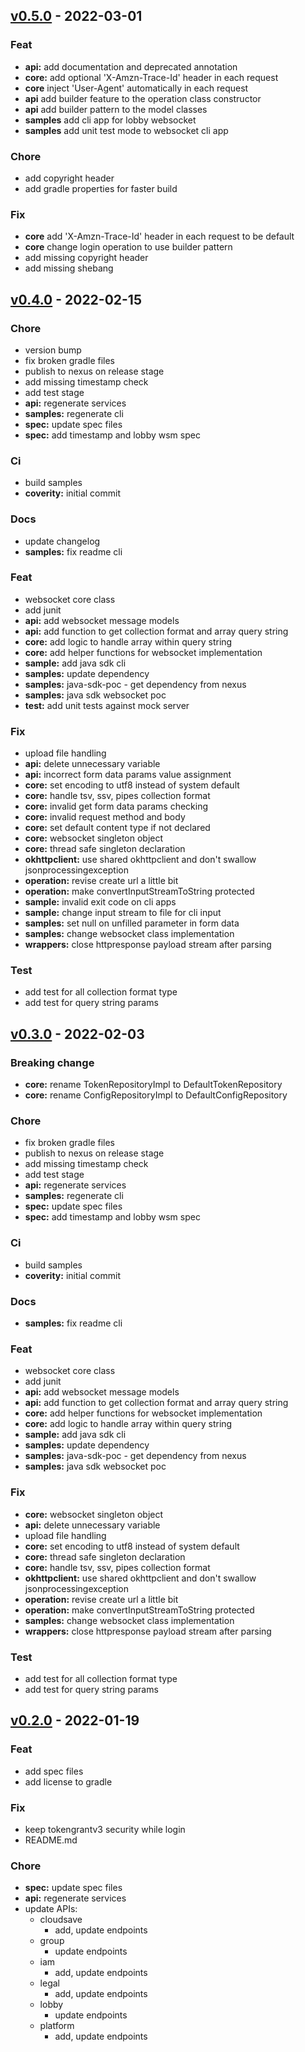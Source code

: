 <a name="v0.5.0"></a>
## [v0.5.0] - 2022-03-01

### Feat
- **api:** add documentation and deprecated annotation
- **core:** add optional 'X-Amzn-Trace-Id' header in each request
- **core** inject 'User-Agent' automatically in each request
- **api** add builder feature to the operation class constructor
- **api** add builder pattern to the model classes
- **samples** add cli app for lobby websocket
- **samples** add unit test mode to websocket cli app

### Chore
- add copyright header
- add gradle properties for faster build

### Fix
- **core** add 'X-Amzn-Trace-Id' header in each request to be default
- **core** change login operation to use builder pattern
- add missing copyright header
- add missing shebang


<a name="v0.4.0"></a>
## [v0.4.0] - 2022-02-15

### Chore
- version bump
- fix broken gradle files
- publish to nexus on release stage
- add missing timestamp check
- add test stage
- **api:** regenerate services
- **samples:** regenerate cli
- **spec:** update spec files
- **spec:** add timestamp and lobby wsm spec

### Ci
- build samples
- **coverity:** initial commit

### Docs
- update changelog
- **samples:** fix readme cli

### Feat
- websocket core class
- add junit
- **api:** add websocket message models
- **api:** add function to get collection format and array query string
- **core:** add logic to handle array within query string
- **core:** add helper functions for websocket implementation
- **sample:** add java sdk cli
- **samples:** update dependency
- **samples:** java-sdk-poc - get dependency from nexus
- **samples:** java sdk websocket poc
- **test:** add unit tests against mock server

### Fix
- upload file handling
- **api:** delete unnecessary variable
- **api:** incorrect form data params value assignment
- **core:** set encoding to utf8 instead of system default
- **core:** handle tsv, ssv, pipes collection format
- **core:** invalid get form data params checking
- **core:** invalid request method and body
- **core:** set default content type if not declared
- **core:** websocket singleton object
- **core:** thread safe singleton declaration
- **okhttpclient:** use shared okhttpclient and don't swallow jsonprocessingexception
- **operation:** revise create url a little bit
- **operation:** make convertInputStreamToString protected
- **sample:** invalid exit code on cli apps
- **sample:** change input stream to file for cli input
- **samples:** set null on unfilled parameter in form data
- **samples:** change websocket class implementation
- **wrappers:** close httpresponse payload stream after parsing

### Test
- add test for all collection format type
- add test for query string params

<a name="v0.3.0"></a>
## [v0.3.0] - 2022-02-03

### Breaking change
- **core:** rename TokenRepositoryImpl to DefaultTokenRepository
- **core:** rename ConfigRepositoryImpl to DefaultConfigRepository

### Chore
- fix broken gradle files
- publish to nexus on release stage
- add missing timestamp check
- add test stage
- **api:** regenerate services
- **samples:** regenerate cli
- **spec:** update spec files
- **spec:** add timestamp and lobby wsm spec

### Ci
- build samples
- **coverity:** initial commit

### Docs
- **samples:** fix readme cli

### Feat
- websocket core class
- add junit
- **api:** add websocket message models
- **api:** add function to get collection format and array query string
- **core:** add helper functions for websocket implementation
- **core:** add logic to handle array within query string
- **sample:** add java sdk cli
- **samples:** update dependency
- **samples:** java-sdk-poc - get dependency from nexus
- **samples:** java sdk websocket poc

### Fix
- **core:** websocket singleton object
- **api:** delete unnecessary variable
- upload file handling
- **core:** set encoding to utf8 instead of system default
- **core:** thread safe singleton declaration
- **core:** handle tsv, ssv, pipes collection format
- **okhttpclient:** use shared okhttpclient and don't swallow jsonprocessingexception
- **operation:** revise create url a little bit
- **operation:** make convertInputStreamToString protected
- **samples:** change websocket class implementation
- **wrappers:** close httpresponse payload stream after parsing

### Test
- add test for all collection format type
- add test for query string params

<a name="v0.2.0"></a>
## [v0.2.0] - 2022-01-19

### Feat
- add spec files
- add license to gradle

### Fix
- keep tokengrantv3 security while login
- README.md

### Chore
- **spec:** update spec files
- **api:** regenerate services
- update APIs:
  - cloudsave
    - add, update endpoints
  - group
    - update endpoints
  - iam
    - add, update endpoints
  - legal
    - add, update endpoints
  - lobby
    - update endpoints
  - platform
    - add, update endpoints

[v0.5.0]: https://github.com/AccelByte/accelbyte-java-sdk/compare/v0.4.0...v0.5.0
[v0.4.0]: https://github.com/AccelByte/accelbyte-java-sdk/compare/v0.3.0...v0.4.0
[v0.3.0]: https://github.com/AccelByte/accelbyte-java-sdk/compare/v0.2.0...v0.3.0
[v0.2.0]: https://github.com/AccelByte/accelbyte-java-sdk/compare/v0.1.0...v0.2.0
